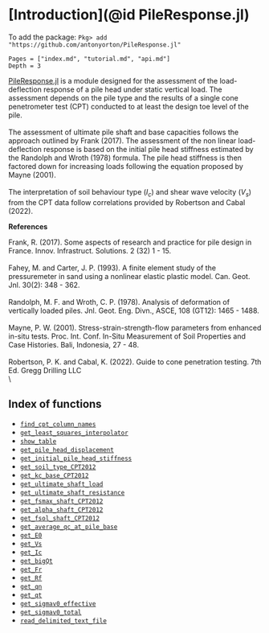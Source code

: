 # [Introduction](@id PileResponse.jl)

To add the package: `Pkg> add "https://github.com/antonyorton/PileResponse.jl"`

```@contents
Pages = ["index.md", "tutorial.md", "api.md"]
Depth = 3
```

[PileResponse.jl](https://github.com/antonyorton/PileResponse.jl) is a module designed for the assessment of the load-deflection response of a pile head under static vertical load. The assessment depends on the pile type and the results of a single cone penetrometer test (CPT) conducted to at least the design toe level of the pile.\
\
The assessment of ultimate pile shaft and base capacities follows the approach outlined by Frank (2017). The assessment of the non linear load-deflection response is based on the initial pile head stiffness estimated by the Randolph and Wroth (1978) formula. The pile head stiffness is then factored down for increasing loads following the equation proposed by Mayne (2001).\
\
The interpretation of soil behaviour type ($I_{c}$) and shear wave velocity ($V_{s}$) from the CPT data follow correlations provided by Robertson and Cabal (2022).

**References**

Frank, R. (2017). Some aspects of research and practice for pile design in France. Innov. Infrastruct. Solutions. 2 (32) 1 - 15.\
\
Fahey, M. and Carter, J. P. (1993). A finite element study of the pressuremeter in sand using a nonlinear elastic plastic model. Can. Geot. Jnl. 30(2): 348 - 362.\
\
Randolph, M. F. and Wroth, C. P. (1978). Analysis of deformation of vertically loaded piles. Jnl. Geot. Eng. Divn., ASCE, 108 (GT12): 1465 - 1488.\
\
Mayne, P. W. (2001). Stress-strain-strength-flow parameters from enhanced in-situ tests. Proc. Int. Conf. In-Situ Measurement of Soil Properties and Case Histories. Bali, Indonesia, 27 - 48.\
\
Robertson, P. K. and Cabal, K. (2022). Guide to cone penetration testing. 7th Ed. Gregg Drilling LLC
\
\

## Index of functions

- [`find_cpt_column_names`](@ref)
- [`get_least_squares_interpolator`](@ref)
- [`show_table`](@ref)
- [`get_pile_head_displacement`](@ref)
- [`get_initial_pile_head_stiffness`](@ref)
- [`get_soil_type_CPT2012`](@ref)
- [`get_kc_base_CPT2012`](@ref)
- [`get_ultimate_shaft_load`](@ref)
- [`get_ultimate_shaft_resistance`](@ref)
- [`get_fsmax_shaft_CPT2012`](@ref)
- [`get_alpha_shaft_CPT2012`](@ref)
- [`get_fsol_shaft_CPT2012`](@ref)
- [`get_average_qc_at_pile_base`](@ref)
- [`get_E0`](@ref)
- [`get_Vs`](@ref)
- [`get_Ic`](@ref)
- [`get_bigQt`](@ref)
- [`get_Fr`](@ref)
- [`get_Rf`](@ref)
- [`get_qn`](@ref)
- [`get_qt`](@ref)
- [`get_sigmav0_effective`](@ref)
- [`get_sigmav0_total`](@ref)
- [`read_delimited_text_file`](@ref)
